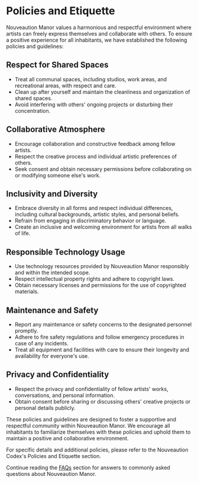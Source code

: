 # Policies and Etiquette

Nouveaution Manor values a harmonious and respectful environment where artists can freely express themselves and collaborate with others. To ensure a positive experience for all inhabitants, we have established the following policies and guidelines:

## Respect for Shared Spaces
- Treat all communal spaces, including studios, work areas, and recreational areas, with respect and care.
- Clean up after yourself and maintain the cleanliness and organization of shared spaces.
- Avoid interfering with others' ongoing projects or disturbing their concentration.

## Collaborative Atmosphere
- Encourage collaboration and constructive feedback among fellow artists.
- Respect the creative process and individual artistic preferences of others.
- Seek consent and obtain necessary permissions before collaborating on or modifying someone else's work.

## Inclusivity and Diversity
- Embrace diversity in all forms and respect individual differences, including cultural backgrounds, artistic styles, and personal beliefs.
- Refrain from engaging in discriminatory behavior or language.
- Create an inclusive and welcoming environment for artists from all walks of life.

## Responsible Technology Usage
- Use technology resources provided by Nouveaution Manor responsibly and within the intended scope.
- Respect intellectual property rights and adhere to copyright laws.
- Obtain necessary licenses and permissions for the use of copyrighted materials.

## Maintenance and Safety
- Report any maintenance or safety concerns to the designated personnel promptly.
- Adhere to fire safety regulations and follow emergency procedures in case of any incidents.
- Treat all equipment and facilities with care to ensure their longevity and availability for everyone's use.

## Privacy and Confidentiality
- Respect the privacy and confidentiality of fellow artists' works, conversations, and personal information.
- Obtain consent before sharing or discussing others' creative projects or personal details publicly.

These policies and guidelines are designed to foster a supportive and respectful community within Nouveaution Manor. We encourage all inhabitants to familiarize themselves with these policies and uphold them to maintain a positive and collaborative environment.

For specific details and additional policies, please refer to the Nouveaution Codex's Policies and Etiquette section.

Continue reading the [FAQs](../10-faqs/index.md) section for answers to commonly asked questions about Nouveaution Manor.
